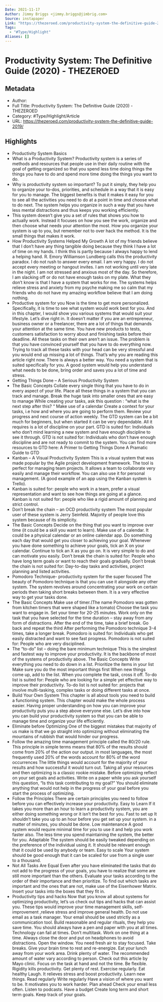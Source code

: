 ```yaml
---
Date: 2021-11-17
Author: Jimmy Briggs <jimmy.briggs@jimbrig.com>
Source: instapaper
Link: "https://thezeroed.com/productivity-system-the-definitive-guide-2019/"
Tags:
  - "#Type/Highlight"
Aliases: []
---
```


# Productivity System: The Definitive Guide (2020) - THEZEROED

## Metadata

* Author: 
* Full Title: Productivity System: The Definitive Guide (2020) - THEZEROED
* Category: #Type/Highlight/Article
* URL: https://thezeroed.com/productivity-system-the-definitive-guide-2019/

## Highlights

* Productivity System Basics
* What is a Productivity System?
  Productivity system is a series of methods and resources that people use in their daily routine with the goal of getting organized so that you spend less time doing things the things you have to do and spend more time doing the things you want to do.
* Why is productivity system so important?
  To put it simply, they help you to organize your to-dos, priorities, and schedule in a way that it is easy for you to manage.
  The biggest benefits is that it makes it easy for you to see all the activities you need to do at a point in time and choose what to do next.
  The system helps you organize in such a way that you have less mental distractions and thus keeps you working efficiently.
* This system doesn’t give you a set of rules that shows you how to actually work. Instead it focuses on how you see the work, organize and then choose what needs your attention the most.
  How you organize your system is up to you, but remember not to over hack the method.
  It is the small things that makes it work.
* How Productivity Systems Helped My Growth
  A lot of my friends believe that I don’t have any thing tangible doing because they think I have a lot of time on my hands. I think this is partly because I always happy to lend a helping hand.
  R. Emory Williamson Lundberg calls this the productivity paradox.
  I do not rush to answer every email. I am very happy. I do not accept every meeting or hangout invites. I am not working until very late in the night. I am not stressed and anxious most of the day. So therefore, I am slacking off or do not have enough tasks on my plate.
  What they don’t know is that I have a system that works for me. The systems helps relieve stress and anxiety from my psyche making me so calm that my friends who do not have my amazing workflow believe that I am doing nothing.
* Productive system for you
  Now is the time to get more personalized. Specifically, it is time to see what system would work best for you.
  And in this chapter, I would show you various systems that would suit your lifestyle.
  Let’s dive right in.
  It doesn’t matter if you are an entrepreneur, business owner or a freelancer, there are a lot of things that demands your attention at the same time. You have new products to tests, customers satisfaction to worry about and finishing tasks before their deadline. All these tasks on their own aren’t an issue.
  The problem is that you have convinced yourself that you have to do everything now. Trying to track all these tasks with your head can be very stressful and you would end up missing a lot of things.
  That’s why you are reading this article right now. There is always a better way.
  You need a system that is suited specifically for you. A good system would help you understand what needs to be done, bring order and saves you a lot of time and stress.
* Getting Things Done – A Serious Productivity System
* The Basic Concepts
  Collate every single thing that you have to do in every aspect of your life.
  Place all these things in a system that you can track and manage.
  Break the huge task into smaller ones that are easy to manage
  While creating your tasks, ask this question : “what is the next step after this? “
  Make use of a calendar
  Create a context for your tasks, i.e how and where you are going to perform them.
  Review your progress and next course of action weekly.
  The GTD system can be a bit much for beginners, but when started it can be very dependable.
  All it requires is a lot of discipline on your part.
  GTD is suited for: Individuals who don’t mind learning a new system and have enough discipline to see it through.
  GTD is not suited for: Individuals who don’t have enough discipline and are not ready to commit to the system.
  You can find more resources to GTD here:
  A Primer to Getting Things Done
  A Pramatic Guide to GTD
* Kanban – A Visual Productivity System
  This is a visual system that was made popular by the Agile project development framework.
  The tool is perfect for managing team projects. It allows a team to collaborate very easily and manage their workflow.
  You can also use it for personal management. (A good example of an app using the Kanban system is Trello).
* Kanban is suited for: people who work in a team, prefer a visual representation and want to see how things are going at a glance.
  Kanban is not suited for: people who like a rigid amount of planning and strict control.
* Don’t break the chain – an OCD productivity system
  The most popular user of these system is Jerry Seinfeld. Majority of people love this system because of its simplicity.
* The Basic Concepts
  Decide on the thing that you want to improve over time (it could be a skill you want to learn).
  Make use of a calendar. It could be a physical calendar or an online calendar app.
  Do something each day that would get you closer to achieving your goal.
  Whenever you have done something to achieve your goals, tick an X on your calendar.
  Continue to tick an X as you go on.
  It is very simple to do and can motivate you easily.
  Don’t break the chain is suited for: People who have long term goals or want to reach their goals gradually.
  Don’t break the chain is not suited for: Day-to-day tasks and activities, project planning and listed activities.
* Pomodoro Technique- productivity system for the super focused
  The beauty of Pomodoro technique is that you can use it alongside any other system.
  The system revolves around concentrating your work on certain periods then taking short breaks between them.
  It is a very effective way to get your tasks done.
* The Basic Concepts
  Make use of timer.(The name Pomodoro was gotten from kitchen timers that were shaped like a tomato)
  Choose the task you want to engage in.
  Set your timer for 20-25 minutes.
  Work only on the task that you have selected for the time duration – stay away from any form of distractions.
  After the end of the time, take a brief break.
  Go back and repeat the third
  After performing the Pomodoro technique 3-4 times, take a longer break.
  Pomodoro is suited for: Individuals who get easily distracted and want to see fast progress.
  Pomodoro is not suited for: People who are very disciplined.
* The “to-do” list – doing the bare minimum technique
  This is the simplest and fastest way to improve your productivity. It is the backbone of most of the systems of productivity above.
  The Basic Concepts
  Write everything you need to do down in a list.
  Prioritize the items in your list
  Make sure you do the most important things first
  When new things come up, add to the list.
  When you complete the task, cross it off.
  To-do list is suited for: People who are looking for a simple yet effective way to improve their productivity.
  To-do list is not suited for: projects that involve multi-tasking, complex tasks or doing different tasks at once.
* Build Your Own System
  This chapter is all about tools you need to build a functioning system.
  This chapter would make the whole process easier.
  Having proper understanding on how you can improve your productivity puts you a step above everyone else.
  Let’s dive into how you can build your productivity system so that you can be able to manage time and organize your life efficiently.
* Eliminate before Optimizing
  One of the biggest mistakes that majority of us make is that we go straight into optimizing without eliminating the mountains of rubbish that would hinder our progress.
* Follow the amazing time management principle called the 80/20 rule.
  This principle in simple terms means that 80% of the results should come from 20% of the action our output.
  in most languages, the most frequently used 20% of the words account for 80% of the word occurrences
  The little things would account for the majority of your results and how successful it would turn out.
  Taking all your resources and then optimizing is a classic rookie mistake.
  Before optimizing reflect on your set goals and activities. Write on a paper while you ask yourself this question, “Is this task contributing to my goal?”
  You should eliminate anything that would not help in the progress of your goal before you start the process of optimizing.
* Follow the Principles
  There are certain principles you need to follow before you can effectively increase your productivity.
  Easy to Learn
  If it takes you more than an hour to learn a productivity system, you are either doing something wrong or it isn’t the best for you.
  Fast to set up
  It shouldn’t take you up to an hour before you get set up your system. in a matter of minutes, you should be done.
  Low maintenance
  A good system would require minimal time for you to use it and help you work faster also. The less time you spend maintaining the system, the better for you.
  Adaptable
  The system should be easily tweaked depending on the preference of the individual using it. It should be relevant enough that it could be used by anybody or team.
  Easy to scale
  Your system should be good enough that it can be scaled for use from a single user to a thousand.
* Not All Tasks Are Equal
  Even after you have eliminated the tasks that do not add to the progress of your goals, you have to realize that some are still more important than the others.
  Evaluate your tasks according to the order of their importance and then prioritize.
  To find out which tasks are important and the ones that are not, make use of the Eisenhower Matrix. Insert your tasks into the boxes that they fit in.
* Productivity tips and hacks
  Now that you know all about systems for optimizing productivity, let’s us check out tips and hacks that can assist you.
  These tips would improve your time management skills, self-improvement ,relieve stress and improve general health.
  Do not use email as a task manager. Your email should be used strictly as a communication tool.
  Build reasonable and regular rituals, they help you save time.
  You should always have a pen and paper with you at all times. Technology can fail at times.
  Don’t multitask. Work on one thing at a time.
  Always close the door and put on headphones to avoid distractions.
  Open the window. You need fresh air to stay focused.
  Take breaks. Give your brain time to rest and re-energize.
  Eat your lunch away from your work area.
  Drink plenty of water. The recommended amount of water vary according to person. Check out this article by Mayo clinic.
  Focus on the task at hand and not the time.
  Be flexible. Rigidity kills productivity.
  Get plenty of rest.
  Exercise regularly.
  Eat healthy
  Laugh. It relieves stress and boost productivity.
  Learn new things.
  Read regularly
  Write regularly
  Have a vision of where you want to be. It motivates you to work harder.
  Plan ahead
  Check your email less often.
  Listen to podcasts.
  Have a budget
  Create long term and short term goals.
  Keep track of your goals.
